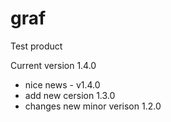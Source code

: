 # graf
Test product


Current version 1.4.0

- nice news - v1.4.0
- add new cersion 1.3.0
- changes new minor verison 1.2.0
